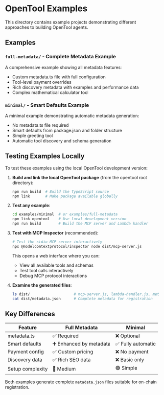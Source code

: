 # OpenTool Examples

This directory contains example projects demonstrating different approaches to building OpenTool agents.

## Examples

### `full-metadata/` - Complete Metadata Example
A comprehensive example showing all metadata features:
- Custom metadata.ts file with full configuration
- Tool-level payment overrides
- Rich discovery metadata with examples and performance data
- Complex mathematical calculator tool

### `minimal/` - Smart Defaults Example  
A minimal example demonstrating automatic metadata generation:
- No metadata.ts file required
- Smart defaults from package.json and folder structure
- Simple greeting tool
- Automatic tool discovery and schema generation

## Testing Examples Locally

To test these examples using the local OpenTool development version:

1. **Build and link the local OpenTool package** (from the opentool root directory):
   ```bash
   npm run build  # Build the TypeScript source
   npm link       # Make package available globally
   ```

2. **Test any example**:
   ```bash
   cd examples/minimal  # or examples/full-metadata
   npm link opentool    # Use local development version
   npm run build        # Build the MCP server and Lambda handler
   ```

3. **Test with MCP Inspector** (recommended):
   ```bash
   # Test the stdio MCP server interactively
   npx @modelcontextprotocol/inspector node dist/mcp-server.js
   ```
   
   This opens a web interface where you can:
   - View all available tools and schemas
   - Test tool calls interactively
   - Debug MCP protocol interactions

4. **Examine the generated files**:
   ```bash
   ls dist/                    # mcp-server.js, lambda-handler.js, metadata.json
   cat dist/metadata.json      # Complete metadata for registration
   ```

## Key Differences

| Feature | Full Metadata | Minimal |
|---------|---------------|---------|
| metadata.ts | ✅ Required | ❌ Optional |
| Smart defaults | ➕ Enhanced by metadata | ✅ Fully automatic |
| Payment config | ✅ Custom pricing | ❌ No payment |
| Discovery data | ✅ Rich SEO data | ❌ Basic only |
| Setup complexity | 🔸 Medium | 🟢 Simple |

Both examples generate complete `metadata.json` files suitable for on-chain registration.